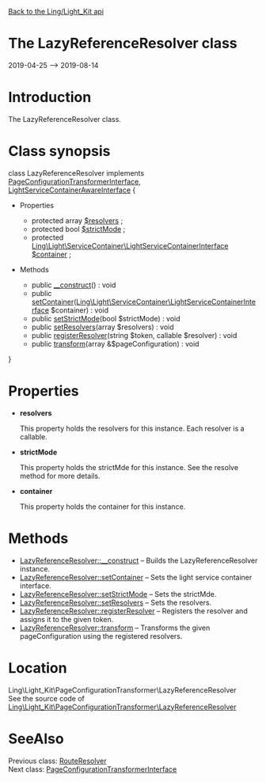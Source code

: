 [Back to the Ling/Light_Kit api](https://github.com/lingtalfi/Light_Kit/blob/master/doc/api/Ling/Light_Kit.md)



The LazyReferenceResolver class
================
2019-04-25 --> 2019-08-14






Introduction
============

The LazyReferenceResolver class.



Class synopsis
==============


class <span class="pl-k">LazyReferenceResolver</span> implements [PageConfigurationTransformerInterface](https://github.com/lingtalfi/Light_Kit/blob/master/doc/api/Ling/Light_Kit/PageConfigurationTransformer/PageConfigurationTransformerInterface.md), [LightServiceContainerAwareInterface](https://github.com/lingtalfi/Light/blob/master/doc/api/Ling/Light/ServiceContainer/LightServiceContainerAwareInterface.md) {

- Properties
    - protected array [$resolvers](#property-resolvers) ;
    - protected bool [$strictMode](#property-strictMode) ;
    - protected [Ling\Light\ServiceContainer\LightServiceContainerInterface](https://github.com/lingtalfi/Light/blob/master/doc/api/Ling/Light/ServiceContainer/LightServiceContainerInterface.md) [$container](#property-container) ;

- Methods
    - public [__construct](https://github.com/lingtalfi/Light_Kit/blob/master/doc/api/Ling/Light_Kit/PageConfigurationTransformer/LazyReferenceResolver/__construct.md)() : void
    - public [setContainer](https://github.com/lingtalfi/Light_Kit/blob/master/doc/api/Ling/Light_Kit/PageConfigurationTransformer/LazyReferenceResolver/setContainer.md)([Ling\Light\ServiceContainer\LightServiceContainerInterface](https://github.com/lingtalfi/Light/blob/master/doc/api/Ling/Light/ServiceContainer/LightServiceContainerInterface.md) $container) : void
    - public [setStrictMode](https://github.com/lingtalfi/Light_Kit/blob/master/doc/api/Ling/Light_Kit/PageConfigurationTransformer/LazyReferenceResolver/setStrictMode.md)(bool $strictMode) : void
    - public [setResolvers](https://github.com/lingtalfi/Light_Kit/blob/master/doc/api/Ling/Light_Kit/PageConfigurationTransformer/LazyReferenceResolver/setResolvers.md)(array $resolvers) : void
    - public [registerResolver](https://github.com/lingtalfi/Light_Kit/blob/master/doc/api/Ling/Light_Kit/PageConfigurationTransformer/LazyReferenceResolver/registerResolver.md)(string $token, callable $resolver) : void
    - public [transform](https://github.com/lingtalfi/Light_Kit/blob/master/doc/api/Ling/Light_Kit/PageConfigurationTransformer/LazyReferenceResolver/transform.md)(array &$pageConfiguration) : void

}




Properties
=============

- <span id="property-resolvers"><b>resolvers</b></span>

    This property holds the resolvers for this instance.
    Each resolver is a callable.
    
    

- <span id="property-strictMode"><b>strictMode</b></span>

    This property holds the strictMde for this instance.
    See the resolve method for more details.
    
    

- <span id="property-container"><b>container</b></span>

    This property holds the container for this instance.
    
    



Methods
==============

- [LazyReferenceResolver::__construct](https://github.com/lingtalfi/Light_Kit/blob/master/doc/api/Ling/Light_Kit/PageConfigurationTransformer/LazyReferenceResolver/__construct.md) &ndash; Builds the LazyReferenceResolver instance.
- [LazyReferenceResolver::setContainer](https://github.com/lingtalfi/Light_Kit/blob/master/doc/api/Ling/Light_Kit/PageConfigurationTransformer/LazyReferenceResolver/setContainer.md) &ndash; Sets the light service container interface.
- [LazyReferenceResolver::setStrictMode](https://github.com/lingtalfi/Light_Kit/blob/master/doc/api/Ling/Light_Kit/PageConfigurationTransformer/LazyReferenceResolver/setStrictMode.md) &ndash; Sets the strictMde.
- [LazyReferenceResolver::setResolvers](https://github.com/lingtalfi/Light_Kit/blob/master/doc/api/Ling/Light_Kit/PageConfigurationTransformer/LazyReferenceResolver/setResolvers.md) &ndash; Sets the resolvers.
- [LazyReferenceResolver::registerResolver](https://github.com/lingtalfi/Light_Kit/blob/master/doc/api/Ling/Light_Kit/PageConfigurationTransformer/LazyReferenceResolver/registerResolver.md) &ndash; Registers the resolver and assigns it to the given token.
- [LazyReferenceResolver::transform](https://github.com/lingtalfi/Light_Kit/blob/master/doc/api/Ling/Light_Kit/PageConfigurationTransformer/LazyReferenceResolver/transform.md) &ndash; Transforms the given pageConfiguration using the registered resolvers.





Location
=============
Ling\Light_Kit\PageConfigurationTransformer\LazyReferenceResolver<br>
See the source code of [Ling\Light_Kit\PageConfigurationTransformer\LazyReferenceResolver](https://github.com/lingtalfi/Light_Kit/blob/master/PageConfigurationTransformer/LazyReferenceResolver.php)



SeeAlso
==============
Previous class: [RouteResolver](https://github.com/lingtalfi/Light_Kit/blob/master/doc/api/Ling/Light_Kit/PageConfigurationTransformer/LazyReferenceResolver/RouteResolver.md)<br>Next class: [PageConfigurationTransformerInterface](https://github.com/lingtalfi/Light_Kit/blob/master/doc/api/Ling/Light_Kit/PageConfigurationTransformer/PageConfigurationTransformerInterface.md)<br>
